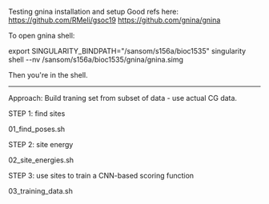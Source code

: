 Testing gnina installation and setup
Good refs here: 
https://github.com/RMeli/gsoc19
https://github.com/gnina/gnina


To open gnina shell:

export SINGULARITY_BINDPATH="/sansom/s156a/bioc1535"
singularity shell --nv /sansom/s156a/bioc1535/gnina/gnina.simg

Then you're in the shell.

******* 

Approach: Build traning set from subset of data - use actual CG data.

STEP 1: find sites

01_find_poses.sh

STEP 2: site energy

02_site_energies.sh

STEP 3: use sites to train a CNN-based scoring function

03_training_data.sh

